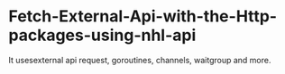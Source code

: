 # Fetch-External-Api-with-the-Http-packages-using-nhl-api
It usesexternal api request, goroutines, channels, waitgroup and more.
